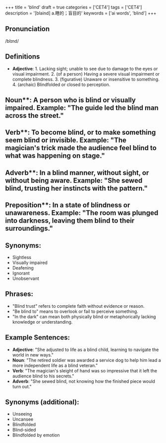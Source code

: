 +++
title = 'blind'
draft = true
categories = ['CET4']
tags = ['CET4']
description = '[blaind] a.瞎的；盲目的'
keywords = ['ai words', 'blind']
+++

## Pronunciation
/blɪnd/

## Definitions
- **Adjective**: 1. Lacking sight; unable to see due to damage to the eyes or visual impairment. 2. (of a person) Having a severe visual impairment or complete blindness. 3. (figurative) Unaware or insensitive to something. 4. (archaic) Blindfolded or closed to perception.

## Noun**: A person who is blind or visually impaired. Example: "The guide led the blind man across the street."

## Verb**: To become blind, or to make something seem blind or invisible. Example: "The magician's trick made the audience feel blind to what was happening on stage."

## Adverb**: In a blind manner, without sight, or without being aware. Example: "She sewed blind, trusting her instincts with the pattern."

## Preposition**: In a state of blindness or unawareness. Example: "The room was plunged into darkness, leaving them blind to their surroundings."

## Synonyms:
- Sightless
- Visually impaired
- Deafening
- Ignorant
- Unobservant

## Phrases:
- "Blind trust" refers to complete faith without evidence or reason.
- "Be blind to" means to overlook or fail to perceive something.
- "In the dark" can mean both physically blind or metaphorically lacking knowledge or understanding.

## Example Sentences:
- **Adjective**: "She adjusted to life as a blind child, learning to navigate the world in new ways."
- **Noun**: "The retired soldier was awarded a service dog to help him lead a more independent life as a blind veteran."
- **Verb**: "The magician's sleight of hand was so impressive that it left the audience blind to his secrets."
- **Adverb**: "She sewed blind, not knowing how the finished piece would turn out."

## Synonyms (additional):
- Unseeing
- Uncansee
- Blindfolded
- Blind-sided
- Blindfolded by emotion
